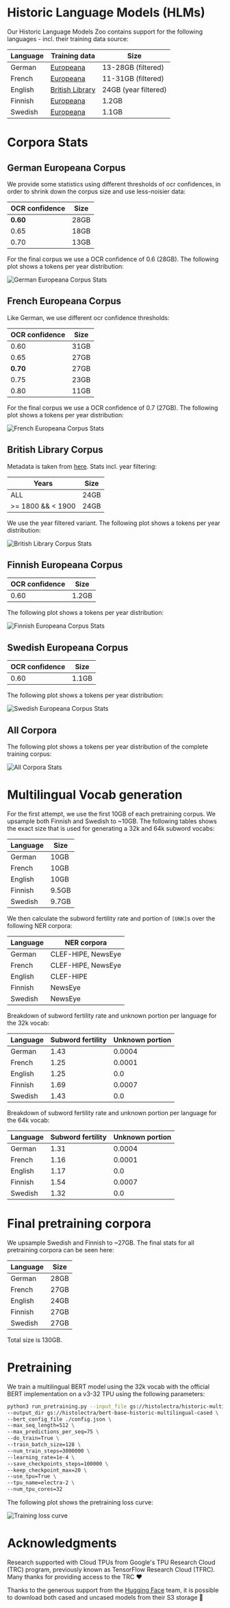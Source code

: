 # Historic Language Models (HLMs)

Our Historic Language Models Zoo contains support for the following languages - incl. their training data source:

| Language | Training data | Size 
| -------- | ------------- | ----
| German   | [Europeana](http://www.europeana-newspapers.eu/)       | 13-28GB (filtered)
| French   | [Europeana](http://www.europeana-newspapers.eu/)       | 11-31GB (filtered)
| English  | [British Library](https://data.bl.uk/digbks/db14.html) | 24GB (year filtered)
| Finnish  | [Europeana](http://www.europeana-newspapers.eu/)       | 1.2GB
| Swedish  | [Europeana](http://www.europeana-newspapers.eu/)       | 1.1GB

# Corpora Stats

## German Europeana Corpus

We provide some statistics using different thresholds of ocr confidences, in order to shrink down the corpus size
and use less-noisier data:

| OCR confidence | Size
| -------------- | ----
| **0.60**       | 28GB
| 0.65           | 18GB
| 0.70           | 13GB

For the final corpus we use a OCR confidence of 0.6 (28GB). The following plot shows a tokens per year distribution:

![German Europeana Corpus Stats](stats/figures/german_europeana_corpus_stats.png)

## French Europeana Corpus

Like German, we use different ocr confidence thresholds:

| OCR confidence | Size
| -------------- | ----
| 0.60           | 31GB
| 0.65           | 27GB
| **0.70**       | 27GB
| 0.75           | 23GB
| 0.80           | 11GB

For the final corpus we use a OCR confidence of 0.7 (27GB). The following plot shows a tokens per year distribution:

![French Europeana Corpus Stats](stats/figures/french_europeana_corpus_stats.png)

## British Library Corpus

Metadata is taken from [here](https://data.bl.uk/digbks/DB21.html). Stats incl. year filtering:

| Years             | Size
| ----------------- | ----
| ALL               | 24GB
| >= 1800 && < 1900 | 24GB

We use the year filtered variant. The following plot shows a tokens per year distribution:

![British Library Corpus Stats](stats/figures/bl_corpus_stats.png)

## Finnish Europeana Corpus

| OCR confidence | Size
| -------------- | ----
| 0.60           | 1.2GB

The following plot shows a tokens per year distribution:

![Finnish Europeana Corpus Stats](stats/figures/finnish_europeana_corpus_stats.png)

## Swedish Europeana Corpus

| OCR confidence | Size
| -------------- | ----
| 0.60           | 1.1GB

The following plot shows a tokens per year distribution:

![Swedish Europeana Corpus Stats](stats/figures/swedish_europeana_corpus_stats.png)

## All Corpora

The following plot shows a tokens per year distribution of the complete training corpus:

![All Corpora Stats](stats/figures/all_corpus_stats.png)

# Multilingual Vocab generation

For the first attempt, we use the first 10GB of each pretraining corpus. We upsample both Finnish and Swedish to ~10GB.
The following tables shows the exact size that is used for generating a 32k and 64k subword vocabs:

| Language | Size
| -------- | ----
| German   | 10GB
| French   | 10GB
| English  | 10GB
| Finnish  | 9.5GB
| Swedish  | 9.7GB

We then calculate the subword fertility rate and portion of `[UNK]`s over the following NER corpora:

| Language | NER corpora
| -------- | ------------------
| German   | CLEF-HIPE, NewsEye
| French   | CLEF-HIPE, NewsEye
| English  | CLEF-HIPE
| Finnish  | NewsEye
| Swedish  | NewsEye

Breakdown of subword fertility rate and unknown portion per language for the 32k vocab:

| Language | Subword fertility  | Unknown portion
| -------- | ------------------ | ---------------
| German   | 1.43               | 0.0004
| French   | 1.25               | 0.0001
| English  | 1.25               | 0.0
| Finnish  | 1.69               | 0.0007
| Swedish  | 1.43               | 0.0

Breakdown of subword fertility rate and unknown portion per language for the 64k vocab:

| Language | Subword fertility  | Unknown portion
| -------- | ------------------ | ---------------
| German   | 1.31               | 0.0004
| French   | 1.16               | 0.0001
| English  | 1.17               | 0.0
| Finnish  | 1.54               | 0.0007
| Swedish  | 1.32               | 0.0

# Final pretraining corpora

We upsample Swedish and Finnish to ~27GB. The final stats for all pretraining corpora can be seen here:

| Language | Size
| -------- | ----
| German   | 28GB
| French   | 27GB
| English  | 24GB
| Finnish  | 27GB
| Swedish  | 27GB

Total size is 130GB.

# Pretraining

We train a multilingual BERT model using the 32k vocab with the official BERT implementation
on a v3-32 TPU using the following parameters:

```bash
python3 run_pretraining.py --input_file gs://histolectra/historic-multilingual-tfrecords/*.tfrecord \
--output_dir gs://histolectra/bert-base-historic-multilingual-cased \
--bert_config_file ./config.json \
--max_seq_length=512 \
--max_predictions_per_seq=75 \
--do_train=True \
--train_batch_size=128 \
--num_train_steps=3000000 \
--learning_rate=1e-4 \
--save_checkpoints_steps=100000 \
--keep_checkpoint_max=20 \
--use_tpu=True \
--tpu_name=electra-2 \
--num_tpu_cores=32
```

The following plot shows the pretraining loss curve:

![Training loss curve](stats/figures/pretraining_loss.png)

# Acknowledgments

Research supported with Cloud TPUs from Google's TPU Research Cloud (TRC) program, previously known as
TensorFlow Research Cloud (TFRC). Many thanks for providing access to the TRC ❤️

Thanks to the generous support from the [Hugging Face](https://huggingface.co/) team,
it is possible to download both cased and uncased models from their S3 storage 🤗
